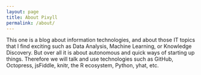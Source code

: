 ```yaml
---
layout: page
title: About Pixyll
permalink: /about/
---
```

This one is a blog about information technologies, and about those IT topics that I find exciting such as Data Analysis, Machine Learning, or Knowledge Discovery. But over all it is about autonomous and quick ways of starting up things. Therefore we will talk and use technologies such as GitHub, Octopress, jsFiddle, knitr, the R ecosystem, Python, yhat, etc.

